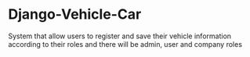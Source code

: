 # Django-Vehicle-Car
System that allow users to register and save their vehicle information according to their roles and there will be admin, user and company roles
